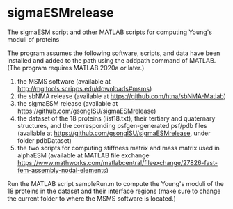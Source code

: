 # sigmaESMrelease
The sigmaESM script and other MATLAB scripts for computing Young's moduli of proteins

The program assumes the following software, scripts, and data have been installed 
and added to the path using the addpath command of MATLAB.
(The program requires MATLAB 2020a or later.)
1. the MSMS software (available at http://mgltools.scripps.edu/downloads#msms)
2. the sbNMA release (available at https://github.com/htna/sbNMA-Matlab)
3. the sigmaESM release (available at https://github.com/gsongISU/sigmaESMrelease)
4. the dataset of the 18 proteins (list18.txt), their tertiary and quaternary structures, and the corresponding psfgen-generated psf/pdb files (available at https://github.com/gsongISU/sigmaESMrelease, under folder pdbDataset)
5. the two scripts for computing stiffness matrix 
	and mass matrix used in alphaESM (available at MATLAB file exchange https://www.mathworks.com/matlabcentral/fileexchange/27826-fast-fem-assembly-nodal-elements)

Run the MATLAB script sampleRun.m to compute the Young's moduli of the 18 proteins in the dataset and their interface regions (make sure to change the current folder to where the MSMS software is located.)


 
